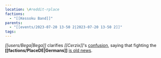 ```yaml
---
location: \#reddit-rplace
factions:
  - "[[Kessoku Band]]"
parents:
  - "[[events/2023-07-20 13-50 2|2023-07-20 13-50 2]]"
tags: 
---
```

*[[users/Bega|Bega]]* clarifies *[[Cerzix]]*'s [confusion](discord://discord.com/channels/1093664259273130084/1131230952119615600/1131584434597007360), saying that fighting the **[[factions/PlaceDE|Germans]]** [is old news](discord://discord.com/channels/1093664259273130084/1131230952119615600/1131584486136619130).
